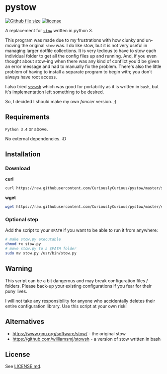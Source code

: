 # pystow
[![Github file size](https://img.shields.io/github/size/webcaetano/craft/build/phaser-craft.min.js.svg)]() [![license](https://img.shields.io/github/license/mashape/apistatus.svg)]()

A replacement for [`stow`](https://www.gnu.org/software/stow/) written in python 3.

This program was made due to my frustrations with how clunky and un-moving the original `stow` was. I do like stow, but it is not very useful in managing larger dotfile collections. It is very tedious to have to stow each individual folder to get all the config files up and running. And, if you even thought about stow-ing when there was any kind of conflict you'd be given an error message and had to manually fix the problem. There's also the little problem of having to install a separate program to begin with; you don't always have root access.

I also tried [`stowsh`](https://github.com/williamsmj/stowsh) which was good for portability as it is written in `bash`, but it's implementation left something to be desired.

So, I decided I should make my own *fancier* version. ;)

## Requirements
`Python 3.4` or above.

No external dependencies. :D

## Installation

### Download
**curl**
```sh
curl https://raw.githubusercontent.com/CuriouslyCurious/pystow/master/stow.py --output stow.py
```

**wget**
```sh
wget https://raw.githubusercontent.com/CuriouslyCurious/pystow/master/stow.py
```

### Optional step
Add the script to your `$PATH` if you want to be able to run it from anywhere:
```sh
# make stow.py executable
chmod +x stow.py
# move stow.py to a $PATH folder
sudo mv stow.py /usr/bin/stow.py
```

## Warning
This script can be a bit dangerous and may break configuration files / folders. Please back-up your existing configurations if you fear for their puny lives.

I will not take any responsibility for anyone who accidentally deletes their entire configuration library. Use this script at your own risk!

## Alternatives
* https://www.gnu.org/software/stow/ - the original stow
* https://github.com/williamsmj/stowsh - a version of stow written in bash

## License
See [LICENSE.md](LICENSE.md).


